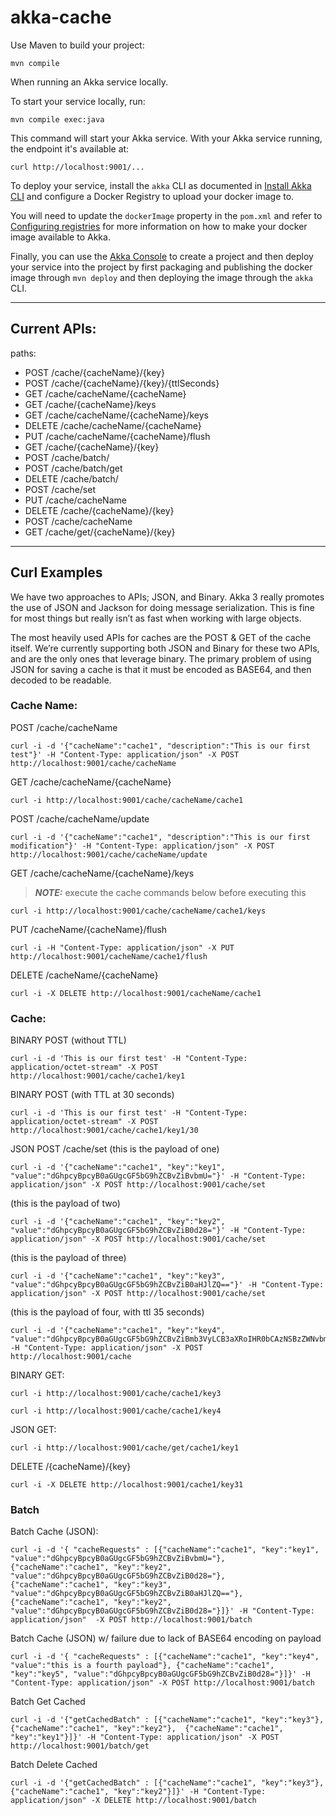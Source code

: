 # akka-cache


Use Maven to build your project:

```shell
mvn compile
```

When running an Akka service locally.

To start your service locally, run:

```shell
mvn compile exec:java
```

This command will start your Akka service. With your Akka service running, the endpoint it's available at:

```shell
curl http://localhost:9001/...
```

To deploy your service, install the `akka` CLI as documented in
[Install Akka CLI](https://doc.akka.io/akka-cli/index.html)
and configure a Docker Registry to upload your docker image to.

You will need to update the `dockerImage` property in the `pom.xml` and refer to
[Configuring registries](https://doc.akka.io/operations/projects/container-registries.html)
for more information on how to make your docker image available to Akka.

Finally, you can use the [Akka Console](https://console.kalix.io)
to create a project and then deploy your service into the project by first packaging and publishing the docker image through `mvn deploy` and then deploying the image through the `akka` CLI.

_____
## Current APIs:
paths:
- POST /cache/{cacheName}/{key}
- POST /cache/{cacheName}/{key}/{ttlSeconds}
- GET /cache/cacheName/{cacheName}
- GET /cache/{cacheName}/keys
- GET /cache/cacheName/{cacheName}/keys
- DELETE /cache/cacheName/{cacheName}
- PUT /cache/cacheName/{cacheName}/flush
- GET /cache/{cacheName}/{key}
- POST /cache/batch/
- POST /cache/batch/get
- DELETE /cache/batch/
- POST /cache/set
- PUT /cache/cacheName
- DELETE /cache/{cacheName}/{key}
- POST /cache/cacheName
- GET /cache/get/{cacheName}/{key}

-----
## Curl Examples

We have two approaches to APIs; JSON, and Binary. Akka 3 really promotes the use of JSON and Jackson for doing message serialization. This is fine for most things but really isn’t as fast when working with large objects.

The most heavily used APIs for caches are the POST & GET of the cache itself. We’re currently supporting both JSON and Binary for these two APIs, and are the only ones that leverage binary.  The primary problem of using JSON for saving a cache is that it must be encoded as BASE64, and then decoded to be readable.
  
### Cache Name:

POST /cache/cacheName
```shell
curl -i -d '{"cacheName":"cache1", "description":"This is our first test"}' -H "Content-Type: application/json" -X POST http://localhost:9001/cache/cacheName
```

GET /cache/cacheName/{cacheName}
```shell
curl -i http://localhost:9001/cache/cacheName/cache1
```

POST /cache/cacheName/update
```shell
curl -i -d '{"cacheName":"cache1", "description":"This is our first modification"}' -H "Content-Type: application/json" -X POST http://localhost:9001/cache/cacheName/update
```

GET /cache/cacheName/{cacheName}/keys

> **_NOTE:_** execute the cache commands below before executing this
```shell
curl -i http://localhost:9001/cache/cacheName/cache1/keys
```

PUT /cacheName/{cacheName}/flush
```shell
curl -i -H "Content-Type: application/json" -X PUT http://localhost:9001/cacheName/cache1/flush
```

DELETE /cacheName/{cacheName}
```shell
curl -i -X DELETE http://localhost:9001/cacheName/cache1
```

### Cache:

BINARY POST (without TTL)

```shell
curl -i -d 'This is our first test' -H "Content-Type: application/octet-stream" -X POST http://localhost:9001/cache/cache1/key1
````

BINARY POST (with TTL at 30 seconds)
```shell
curl -i -d 'This is our first test' -H "Content-Type: application/octet-stream" -X POST http://localhost:9001/cache/cache1/key1/30
````

JSON POST /cache/set (this is the payload of one)
```shell
curl -i -d '{"cacheName":"cache1", "key":"key1", "value":"dGhpcyBpcyB0aGUgcGF5bG9hZCBvZiBvbmU="}' -H "Content-Type: application/json" -X POST http://localhost:9001/cache/set
```
(this is the payload of two)
```shell
curl -i -d '{"cacheName":"cache1", "key":"key2", "value":"dGhpcyBpcyB0aGUgcGF5bG9hZCBvZiB0d28="}' -H "Content-Type: application/json" -X POST http://localhost:9001/cache/set
```
(this is the payload of three)
```shell
curl -i -d '{"cacheName":"cache1", "key":"key3", "value":"dGhpcyBpcyB0aGUgcGF5bG9hZCBvZiB0aHJlZQ=="}' -H "Content-Type: application/json" -X POST http://localhost:9001/cache/set
```

(this is the payload of four, with ttl 35 seconds)
```shell
curl -i -d '{"cacheName":"cache1", "key":"key4", "value":"dGhpcyBpcyB0aGUgcGF5bG9hZCBvZiBmb3VyLCB3aXRoIHR0bCAzNSBzZWNvbmRzCg==","ttlSeconds":35}' -H "Content-Type: application/json" -X POST http://localhost:9001/cache 
```

BINARY GET:
```shell
curl -i http://localhost:9001/cache/cache1/key3
```
```shell
curl -i http://localhost:9001/cache/cache1/key4
```

JSON GET:

```shell
curl -i http://localhost:9001/cache/get/cache1/key1
```

DELETE /{cacheName}/{key}
```shell
curl -i -X DELETE http://localhost:9001/cache1/key31
```

### Batch

Batch Cache (JSON):
```shell
curl -i -d '{ "cacheRequests" : [{"cacheName":"cache1", "key":"key1", "value":"dGhpcyBpcyB0aGUgcGF5bG9hZCBvZiBvbmU="}, {"cacheName":"cache1", "key":"key2", "value":"dGhpcyBpcyB0aGUgcGF5bG9hZCBvZiB0d28="}, {"cacheName":"cache1", "key":"key3", "value":"dGhpcyBpcyB0aGUgcGF5bG9hZCBvZiB0aHJlZQ=="}, {"cacheName":"cache1", "key":"key2", "value":"dGhpcyBpcyB0aGUgcGF5bG9hZCBvZiB0d28="}]}' -H "Content-Type: application/json"  -X POST http://localhost:9001/batch
```

Batch Cache (JSON) w/ failure due to lack of BASE64 encoding on payload
```shell
curl -i -d '{ "cacheRequests" : [{"cacheName":"cache1", "key":"key4", "value":"this is a fourth payload"}, {"cacheName":"cache1", "key":"key5", "value":"dGhpcyBpcyB0aGUgcGF5bG9hZCBvZiB0d28="}]}' -H "Content-Type: application/json" -X POST http://localhost:9001/batch
```

Batch Get Cached
```shell
curl -i -d '{"getCachedBatch" : [{"cacheName":"cache1", "key":"key3"}, {"cacheName":"cache1", "key":"key2"},  {"cacheName":"cache1", "key":"key1"}]}' -H "Content-Type: application/json" -X POST http://localhost:9001/batch/get
```

Batch Delete Cached
```shell
curl -i -d '{"getCachedBatch" : [{"cacheName":"cache1", "key":"key3"}, {"cacheName":"cache1", "key":"key2"}]}' -H "Content-Type: application/json" -X DELETE http://localhost:9001/batch
```
